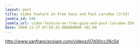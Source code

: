 ```yaml
---
layout: post
title: Video Feature on Free Gaza and Paul Larudee (3:54)
joomla_id: 546
joomla_url: video-feature-on-free-gaza-and-paul-larudee-354
date: 2008-11-27 07:59:25.000000000 +01:00
---
```

<p><a href="http://www.sanfranciscoiam.com/videos/07d30cc26c5d">http://www.sanfranciscoiam.com/videos/07d30cc26c5d</a></p>

